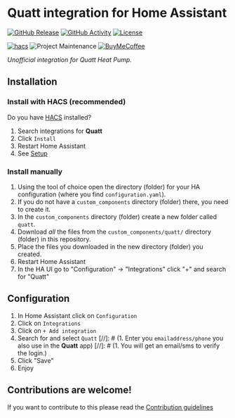 # Quatt integration for Home Assistant

[![GitHub Release][releases-shield]][releases]
[![GitHub Activity][commits-shield]][commits]
[![License][license-shield]](LICENSE)

[![hacs][hacsbadge]][hacs]
![Project Maintenance][maintenance-shield]
[![BuyMeCoffee][buymecoffeebadge]][buymecoffee]

_Unofficial integration for Quatt Heat Pump._

## Installation

### Install with HACS (recommended)

Do you have [HACS](https://hacs.xyz/) installed?
1. Search integrations for **Quatt**
1. Click `Install`
1. Restart Home Assistant
1. See [Setup](#setup)

### Install manually

1. Using the tool of choice open the directory (folder) for your HA configuration (where you find `configuration.yaml`).
1. If you do not have a `custom_components` directory (folder) there, you need to create it.
1. In the `custom_components` directory (folder) create a new folder called `quatt`.
1. Download _all_ the files from the `custom_components/quatt/` directory (folder) in this repository.
1. Place the files you downloaded in the new directory (folder) you created.
1. Restart Home Assistant
1. In the HA UI go to "Configuration" -> "Integrations" click "+" and search for "Quatt"

## Configuration

1. In Home Assistant click on `Configuration`
1. Click on `Integrations`
1. Click on `+ Add integration`
1. Search for and select `Quatt`
[//]: # (1. Enter you `emailaddress/phone` you also use in the **Quatt** app)
[//]: # (1. You will get an email/sms to verify the login.)
1. Click "Save"
1. Enjoy

## Contributions are welcome!

If you want to contribute to this please read the [Contribution guidelines](CONTRIBUTING.md)


[home-assistant-quatt]: https://github.com/marcoboers/home-assistant-quatt
[buymecoffee]: https://www.buymeacoffee.com/marcoboers
[buymecoffeebadge]: https://www.buymeacoffee.com/assets/img/custom_images/orange_img.png
[commits-shield]: https://img.shields.io/github/commit-activity/y/marcoboers/home-assistant-quatt.svg?style=for-the-badge
[commits]: https://github.com/marcoboers/home-assistant-quatt/commits/main
[hacs]: https://github.com/hacs/integration
[hacsbadge]: https://img.shields.io/badge/HACS-Custom-orange.svg?style=for-the-badge
[exampleimg]: example.png
[forum-shield]: https://img.shields.io/badge/community-forum-brightgreen.svg?style=for-the-badge
[forum]: https://community.home-assistant.io/
[license-shield]: https://img.shields.io/github/license/marcoboers/home-assistant-quatt.svg?style=for-the-badge
[maintenance-shield]: https://img.shields.io/badge/maintainer-marcoboers-blue.svg?style=for-the-badge
[releases-shield]: https://img.shields.io/github/release/marcoboers/home-assistant-quatt.svg?style=for-the-badge
[releases]: https://github.com/marcoboers/home-assistant-quatt/releases
